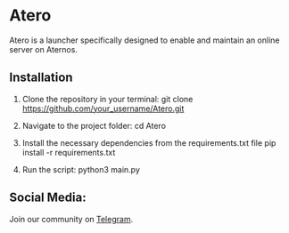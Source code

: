 # Atero

Atero is a launcher specifically designed to enable and maintain an online server on Aternos.

## Installation

1. Clone the repository in your terminal:
git clone https://github.com/your_username/Atero.git

2. Navigate to the project folder: 
cd Atero

3. Install the necessary dependencies from the requirements.txt file
pip install -r requirements.txt

4. Run the script: 
python3 main.py

## Social Media: 

Join our community on [Telegram](https://t.me/bredcookie).

